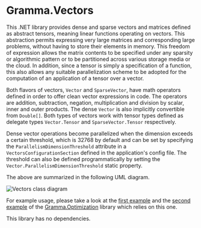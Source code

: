 # Gramma.Vectors
This .NET library provides dense and sparse vectors and matrices defined as abstract tensors, meaning linear functions operating on vectors. This abstraction permits expressing very large matrices and corresponding large problems, without having to store their elements in memory. This freedom of expression allows the matrix contents to be specified under any sparsity or algorithmic pattern or to be partitioned across various storage media or the cloud. In addition, since a tensor is simply a specification of a function, this also allows any suitable parallelization scheme to be adopted for the computation of an application of a tensor over a vector.

Both flavors of vectors, `Vector` and `SparseVector`, have math operators defined in order to offer clean vector expressions in code. The operators are addition, subtraction, negation, multiplication and division by scalar, inner and outer products. The dense `Vector` is also implicitly convertible from `Double[]`. Both types of vectors work with tensor types defined as delegate types `Vector.Tensor` and `SparseVector.Tensor` respectively.

Dense vector operations become parallelized when the dimension exceeds a certain threshold, which is 32768 by default and can be set by specifying the `ParallelismDimensionThreshold` attribute in a `VectorsConfigurationSection` defined in the application's config file. The threshold can also be defined programmatically by setting the `Vector.ParallelismDimensionThreshold` static property.

The above are summarized in the following UML diagram.

![Vectors class diagram](http://s17.postimg.org/imk0wke4f/Vectors.png)

For example usage, please take a look at the [first example](https://github.com/grammophone/Gramma.Optimization/wiki/1.-A-simple-example) and the [second example](https://github.com/grammophone/Gramma.Optimization/wiki/2.-Another-example) of the [Gramma.Optimization](https://github.com/grammophone/Gramma.Optimization) library which relies on this one.

This library has no dependencies.
